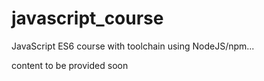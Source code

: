 # javascript_course
JavaScript ES6 course with toolchain using NodeJS/npm...

content to be provided soon
